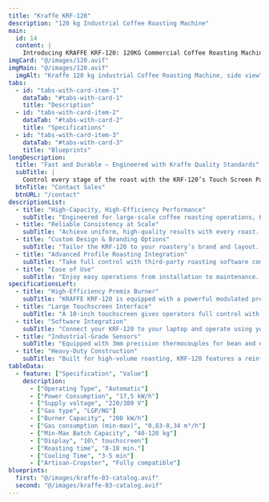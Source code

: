 ```yaml
---
title: "Kraffe KRF-120"
description: "120 kg Industrial Coffee Roasting Machine" 
main:
  id: 14
  content: |
    Introducing KRAFFE KRF-120: 120KG Commercial Coffee Roasting Machine, built for high-capacity roasters and large-scale operations, delivering exceptional consistency, premium quality, and superior energy efficiency for mass production.
imgCard: "@/images/120.avif"  
imgMain: "@/images/120.avif"
  imgAlt: "Kraffe 120 kg industrial Coffee Roasting Machine, side view"
tabs:
  - id: "tabs-with-card-item-1"
    dataTab: "#tabs-with-card-1"
    title: "Description"
  - id: "tabs-with-card-item-2"
    dataTab: "#tabs-with-card-2"
    title: "Specifications"
  - id: "tabs-with-card-item-3"
    dataTab: "#tabs-with-card-3"
    title: "Blueprints"
longDescription:
  title: "Fast and Durable – Engineered with Kraffe Quality Standards"
  subTitle: |
    Control every stage of the roast with the KRF-120’s Touch Screen Panel and enjoy automatic profile roasting through third-party software. Customize color, details, and features to create the perfect industrial coffee roaster for your business.
  btnTitle: "Contact Sales"
  btnURL: "/contact"
descriptionList:
  - title: "High-Capacity, High-Efficiency Performance"
    subTitle: "Engineered for large-scale coffee roasting operations, KRAFFE KRF-120 features a powerful modulated premix burner and advanced insulation to maximize energy efficiency and minimize heat loss—even in continuous production settings."
  - title: "Reliable Consistency at Scale"
    subTitle: "Achieve uniform, high-quality results with every roast. KRF-120’s robust construction, precise variable controls, and responsive temperature sensors ensure consistency, no matter the batch size or roasting frequency."
  - title: "Custom Design & Branding Options"
    subTitle: "Tailor the KRF-120 to your roastery’s brand and layout. Choose from a range of colors and configurations, and add your company logo directly to the machine for a bold, professional statement in your production space."
  - title: "Advanced Profile Roasting Integration"
    subTitle: "Take full control with third-party roasting software compatibility. KRF-120 enables precise profiling for each origin and roast level, making it easy to reproduce exceptional results across large volumes."
  - title: "Ease of Use"
    subTitle: "Enjoy easy operations from installation to maintenance. KRAFFE Coffee Roasters are designed for a smooth setup and simple upkeep, allowing you to focus on perfecting your roasts."
specificationsLeft:
  - title: "High-Efficiency Premix Burner"
    subTitle: "KRAFFE KRF-120 is equipped with a powerful modulated premix burner that delivers rapid, even heat distribution with low gas consumption—ideal for large-batch, energy-conscious roasting."
  - title: "Large Touchscreen Interface"
    subTitle: "A 10-inch touchscreen gives operators full control with real-time temperature monitoring, development time tracking, and labeled key variables for accurate repeatability."
  - title: "Software Integration"
    subTitle: "Connect your KRF-120 to your laptop and operate using your preferred roasting software. Create, save, and run custom roast profiles to maintain consistent quality across every batch."
  - title: "Industrial-Grade Sensors"
    subTitle: "Equipped with 3mm precision thermocouples for bean and environment temperatures, the KRF-120 provides reliable, real-time feedback for full control over each stage of the roast."
  - title: "Heavy-Duty Construction"
    subTitle: "Built for high-volume roasting, KRF-120 features a reinforced steel frame, durable drum mechanics, and long-life components—ensuring smooth, uninterrupted performance in demanding production environments."
tableData:
  - feature: ["Specification", "Value"]
    description:
      - ["Operating Type", "Automatic"]
      - ["Power Consumption", "17,5 kW/h"]
      - ["Supply voltage", "220/380 V"]
      - ["Gas type", "LGP/NG"]
      - ["Burner Capacity", "200 kW/h"]
      - ["Gas consumption (min-max)", "0,83-8,34 m³/h"]
      - ["Min-Max Batch Capacity", "40-120 kg"]
      - ["Display", "10\" touchscreen"]
      - ["Roasting time", "8-18 min."]
      - ["Cooling Time", "3-5 min"]
      - ["Artisan-Cropster", "Fully compatible"]
blueprints:
  first: "@/images/kraffe-03-catalog.avif"
  second: "@/images/kraffe-03-catalog.avif"  
---
```

